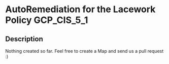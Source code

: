 # AutoRemediation for the Lacework Policy GCP_CIS_5_1

## Description
Nothing created so far. Feel free to create a Map and send us a pull request :)
